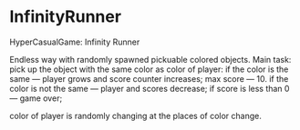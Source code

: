# InfinityRunner
HyperCasualGame: Infinity Runner

Endless way with randomly spawned pickuable colored objects.
Main task: pick up the object with the same color as color of player:
if the color is the same — player grows and score counter increases; max score — 10.
if the color is not the same — player and scores decrease; if score is less than 0 — game over;

color of player is randomly changing at the places of color change.
